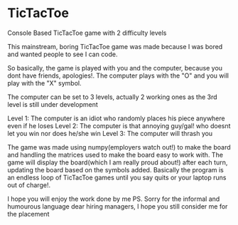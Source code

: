 # TicTacToe
Console Based TicTacToe game with 2 difficulty levels

This mainstream, boring TicTacToe game was made because I was bored and wanted people to see I can code.

So basically, the game is played with you and the computer, because you dont have friends, apologies!. The computer plays with the "O" and you will play with the "X" symbol.

The computer can be set to 3 levels, actually 2 working ones as the 3rd level is still under development

Level 1: The computer is an idiot who randomly places his piece anywhere even if he loses
Level 2: The computer is that annoying guy/gal! who doesnt let you win nor does he/she win
Level 3: The computer will thrash you

The game was made using numpy(employers watch out!) to make the board and handling the matrices used to make the board easy to work with.
The game will display the board(which I am really proud about!) after each turn, updating the board based on the symbols added.
Basically the program is an endless loop of TicTacToe games until you say quits or your laptop runs out of charge!.

I hope you will enjoy the work done by me
PS. Sorry for the informal and humourous language dear hiring managers, I hope you still consider me for the placement
